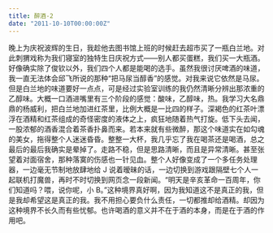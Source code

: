 ```yaml
---
title: 醉酒-2
date: "2011-10-10T00:00:00Z"
---
```


晚上为庆祝波辉的生日，我趁他去图书馆上班的时候赶去超市买了一瓶白兰地。对此刺猬戏称为我们寝室的独特生日庆祝方式——别人都买蛋糕，我们买一大瓶酒。好像确实除了俊钦以外，我们四个人都是能喝的选手。虽然我很讨厌啤酒的味道，我一直无法体会邱飞所说的那种“把马尿当醇香”的感觉。对我来说它依然是马尿。但是白兰地的味道要好一点点，可是经过实验室训练的我仍然清晰分辨出那浓重的乙醇味。大概一口酒进嘴里有三个阶段的感觉：酸味，乙醇味，热。我学习大名鼎鼎的杨威利，把白兰地加进红茶里，比例大概是一比四的样子。深褐色的红茶叶漂浮在酒精和红茶组成的奇怪密度的液体之上，疯狂地随着热气打旋。低下头去闻，一股浓郁的酒香混合着茶香扑鼻而来。若本来就有些微醉，那这个味道实在如勾魂的美女，拖得整个人迷迷昏昏。整整一大杯，我几乎忘了我在喝茶还是喝酒，总之最后的最后我确实是晕掉了。走路不稳，但是思路清晰，而且是异常清晰。甚至张望着对面宿舍，那种落寞的伤感也一针见血。整个人好像变成了一个多任务处理器，一边毫无节制地放肆地给 J 说着暧昧的话，一边切换到游戏跟隔壁七个人一起联机打魔兽，再时不时切换到网页念一段新闻。“明天是辛亥革命一百周年，你们知道吗？喂，说你呢，小 B。”这种境界真好啊，因为我知道这不是真正的我，但是我却希望这是真正的我。我不用担心要负什么责任，一切都推却给酒精。却因为这种境界不长久而有些忧郁。也许喝酒的意义并不在于酒的本身，而是在于酒的作用吧。
